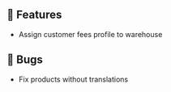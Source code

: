 ## 🚀 Features

- Assign customer fees profile to warehouse


## 🐛 Bugs

- Fix products without translations